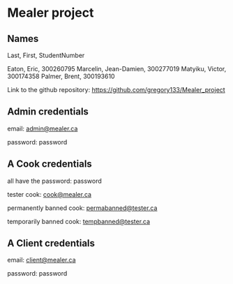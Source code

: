 # Mealer project

## Names
Last, 	  First, 	StudentNumber

Eaton,	  Eric, 	300260795
Marcelin, Jean-Damien, 	300277019
Matyiku,  Victor, 	300174358
Palmer,   Brent, 	300193610


Link to the github repository:
https://github.com/gregory133/Mealer_project


## Admin credentials

email: admin@mealer.ca

password: password


## A Cook credentials

all have the password: password

tester cook: cook@mealer.ca

permanently banned cook: permabanned@tester.ca

temporarily banned cook: tempbanned@tester.ca

## A Client credentials

email: client@mealer.ca

password: password
